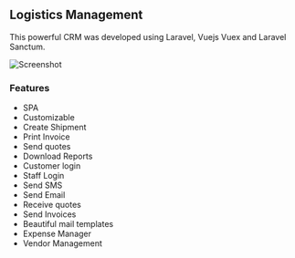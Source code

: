 ## Logistics Management

This powerful CRM was developed using Laravel, Vuejs Vuex and Laravel Sanctum.

![Screenshot]("./work-1.jpg")
### Features

+ SPA
+ Customizable
+ Create Shipment
+ Print Invoice
+ Send quotes
+ Download Reports
+ Customer login
+ Staff Login
+ Send SMS
+ Send Email
+ Receive quotes
+ Send Invoices
+ Beautiful mail templates
+ Expense Manager
+ Vendor Management

